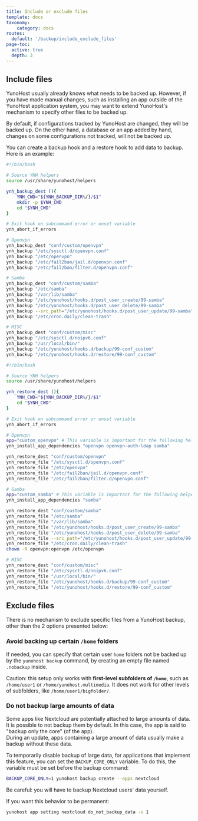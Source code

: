 ```yaml
---
title: Include or exclude files
template: docs
taxonomy:
    category: docs
routes:
  default: '/backup/include_exclude_files'
page-toc:
  active: true
  depth: 3
---
```


## Include files

YunoHost usually already knows what needs to be backed up. However, if you have made manual changes, such as installing an app outside of the YunoHost application system, you may want to extend YunoHost's mechanism to specify other files to be backed up.

By default, if configurations tracked by YunoHost are changed, they will be backed up. On the other hand, a database or an app added by hand, changes on some configurations not tracked, will not be backed up.

You can create a backup hook and a restore hook to add data to backup. Here is an example:

```bash title="/etc/yunohost/hooks.d/backup/99-conf_custom"
#!/bin/bash

# Source YNH helpers
source /usr/share/yunohost/helpers

ynh_backup_dest (){
    YNH_CWD="${YNH_BACKUP_DIR%/}/$1"
    mkdir -p $YNH_CWD
    cd "$YNH_CWD"
}

# Exit hook on subcommand error or unset variable
ynh_abort_if_errors

# Openvpn
ynh_backup_dest "conf/custom/openvpn"
ynh_backup "/etc/sysctl.d/openvpn.conf"
ynh_backup "/etc/openvpn"
ynh_backup "/etc/fail2ban/jail.d/openvpn.conf"
ynh_backup "/etc/fail2ban/filter.d/openvpn.conf"

# Samba
ynh_backup_dest "conf/custom/samba"
ynh_backup "/etc/samba"
ynh_backup "/var/lib/samba"
ynh_backup "/etc/yunohost/hooks.d/post_user_create/99-samba"
ynh_backup "/etc/yunohost/hooks.d/post_user_delete/99-samba"
ynh_backup --src_path="/etc/yunohost/hooks.d/post_user_update/99-samba" --not_mandatory
ynh_backup "/etc/cron.daily/clean-trash"

# MISC
ynh_backup_dest "conf/custom/misc"
ynh_backup "/etc/sysctl.d/noipv6.conf"
ynh_backup "/usr/local/bin/"
ynh_backup "/etc/yunohost/hooks.d/backup/99-conf_custom"
ynh_backup "/etc/yunohost/hooks.d/restore/99-conf_custom"
```

```bash title="/etc/yunohost/hooks.d/restore/99-conf_custom"
#!/bin/bash

# Source YNH helpers
source /usr/share/yunohost/helpers

ynh_restore_dest (){
    YNH_CWD="${YNH_BACKUP_DIR%/}/$1"
    cd "$YNH_CWD"
}

# Exit hook on subcommand error or unset variable
ynh_abort_if_errors

# Openvpn
app="custom_openvpn" # This variable is important for the following helper
ynh_install_app_dependencies "openvpn openvpn-auth-ldap samba"

ynh_restore_dest "conf/custom/openvpn"
ynh_restore_file "/etc/sysctl.d/openvpn.conf"
ynh_restore_file "/etc/openvpn"
ynh_restore_file "/etc/fail2ban/jail.d/openvpn.conf"
ynh_restore_file "/etc/fail2ban/filter.d/openvpn.conf"

# Samba
app="custom_samba" # This variable is important for the following helper
ynh_install_app_dependencies "samba"

ynh_restore_dest "conf/custom/samba"
ynh_restore_file "/etc/samba"
ynh_restore_file "/var/lib/samba"
ynh_restore_file "/etc/yunohost/hooks.d/post_user_create/99-samba"
ynh_restore_file "/etc/yunohost/hooks.d/post_user_delete/99-samba"
ynh_restore_file --src_path="/etc/yunohost/hooks.d/post_user_update/99-samba" --not_mandatory
ynh_restore_file "/etc/cron.daily/clean-trash"
chown -R openvpn:openvpn /etc/openvpn

# MISC
ynh_restore_dest "conf/custom/misc"
ynh_restore_file "/etc/sysctl.d/noipv6.conf"
ynh_restore_file "/usr/local/bin/"
ynh_restore_file "/etc/yunohost/hooks.d/backup/99-conf_custom"
ynh_restore_file "/etc/yunohost/hooks.d/restore/99-conf_custom"
```

## Exclude files

There is no mechanism to exclude specific files from a YunoHost backup, other than the 2 options presented below:

### Avoid backing up certain `/home` folders

If needed, you can specify that certain user `home` folders not be backed up by the `yunohost backup` command, by creating an empty file named `.nobackup` inside.

Caution: this setup only works with **first-level subfolders of `/home`**, such as `/home/user1` or `/home/yunohost.multimedia`. It does not work for other levels of subfolders, like `/home/user1/bigfolder/`.

### Do not backup large amounts of data

Some apps like Nextcloud are potentially attached to large amounts of data. It is possible to not backup them by default. In this case, the app is said to "backup only the core" (of the app).  
During an update, apps containing a large amount of data usually make a backup without these data.

To temporarily disable backup of large data, for applications that implement this feature, you can set the `BACKUP_CORE_ONLY` variable. To do this, the variable must be set before the backup command:

```bash
BACKUP_CORE_ONLY=1 yunohost backup create --apps nextcloud
```

Be careful: you will have to backup Nextcloud users' data yourself.

If you want this behavior to be permanent:

```bash
yunohost app setting nextcloud do_not_backup_data -v 1
```
